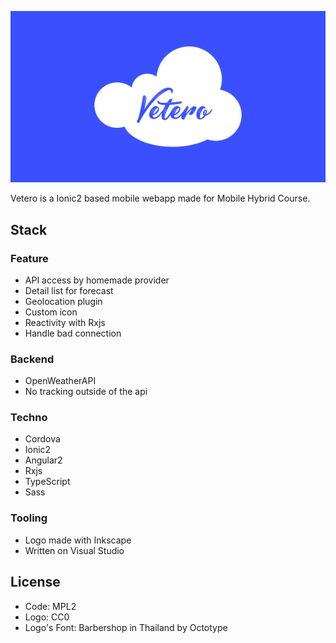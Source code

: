 ![logo](https://raw.githubusercontent.com/aloisdg/Vetero/master/Assets/vetero.png)

Vetero is a Ionic2 based mobile webapp made for Mobile Hybrid Course.

## Stack

### Feature

* API access by homemade provider
* Detail list for forecast
* Geolocation plugin
* Custom icon
* Reactivity with Rxjs
* Handle bad connection

### Backend

* OpenWeatherAPI
* No tracking outside of the api

### Techno

* Cordova
* Ionic2
* Angular2
* Rxjs
* TypeScript
* Sass

### Tooling

* Logo made with Inkscape
* Written on Visual Studio 

## License

* Code: MPL2
* Logo: CC0
* Logo's Font: Barbershop in Thailand by Octotype
